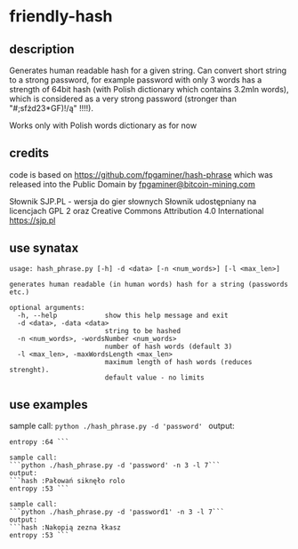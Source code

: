 # friendly-hash

## description

Generates human readable hash for a given string.
Can convert short string to a strong password, for example password with only 3 words has a strength of 64bit hash (with Polish dictionary which contains 3.2mln words), which is considered as a very strong password (stronger than "#;sfżd23*GF)!/ą" !!!!).

Works only with Polish words dictionary as for now


## credits
code is based on https://github.com/fpgaminer/hash-phrase
which was released into the Public Domain by fpgaminer@bitcoin-mining.com

Słownik SJP.PL - wersja do gier słownych
Słownik udostępniany na licencjach GPL 2 oraz
Creative Commons Attribution 4.0 International
https://sjp.pl


## use synatax
```
usage: hash_phrase.py [-h] -d <data> [-n <num_words>] [-l <max_len>]

generates human readable (in human words) hash for a string (passwords etc.)

optional arguments:
  -h, --help            show this help message and exit
  -d <data>, -data <data>
                        string to be hashed
  -n <num_words>, -wordsNumber <num_words>
                        number of hash words (default 3)
  -l <max_len>, -maxWordsLength <max_len>
                        maximum length of hash words (reduces strenght).
                        default value - no limits
```                        

## use examples
sample call:
```python ./hash_phrase.py -d 'password' ```
output:
```hash :Odkłamane pohańbiaj załagodzeniom
entropy :64 ```

sample call:
```python ./hash_phrase.py -d 'password' -n 3 -l 7```
output:
```hash :Pałowań siknęło rolo
entropy :53 ```

sample call:
```python ./hash_phrase.py -d 'password1' -n 3 -l 7```
output:
```hash :Nakopią zezna łkasz
entropy :53 ```